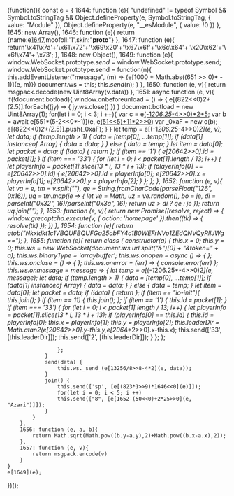 (function(){
    const e = {
        1644: function (e){
            "undefined" != typeof Symbol && Symbol.toStringTag && Object.defineProperty(e, Symbol.toStringTag, {
                value: "Module"
            }), Object.defineProperty(e, "__esModule", {
                value: !0
            })
        },
        1645: new Array(),
        1646: function (e){ return {name:e[1647](),moofoll:'1',skin:"__proto__"} },
        1647: function (e){ return'\x41\x7a'+'\x61\x72'+'\x69\x20'+'\x67\x6f'+'\x6c\x64'+'\x20\x62'+'\x6f\x74'+'\x73'; },
        1648: new Object(),
        1649: function (e){
            window.WebSocket.prototype._send_ = window.WebSocket.prototype.send;
            window.WebSocket.prototype.send = function(n){
                this.addEventListener("message", (m) => {e[1000 + Math.abs((651 >> 0)* - 1)](e, m)})
                document.ws = this;
                this._send_(n);
            }
        },
        1650: function (e, v){
            return msgpack.decode(new Uint8Array(v.data))
        },
        1651: async function (e, v){
            if(!document.botload){
                window.onbeforeunload = () => {
                    e[(822<<0)*2+(2*.5)].forEach((jy) => {
                        jy.ws.close()
                    })
                }
                document.botload = new Uint8Array(1);
                for(let i = 0; i < 3; i ++){
                    var c = e[(-1*206.25*-4>>0)*2+5](e);
                    var b = await e[551*(5-2<<0*-1)](e, e[(51<<5)+11*2>>0](e))
                    var _0xaF = new c(b);
                    e[(822<<0)*2+(2*.5)].push(_0xaF);
                }
            }
            let temp = e[(-1*206.25*-4>>0)*2](e, v);
            let data;
            if (temp.length > 1) {
                data = [temp[0], ...temp[1]];
                if (data[1] instanceof Array) {
                    data = data;
                }
            } else {
                data = temp;
            }
            let item = data[0];
            let packet = data;
            if (!data) {
                return
            };
            if (item == '1') {
                e[206*4*2>>0].id = packet[1];
            }
            if (item === '33') {
                for (let i = 0; i < packet[1].length / 13; i++) {
                    let playerInfo = packet[1].slice(13 * i, 13 * i + 13);
                    if (playerInfo[0] == e[206*4*2>>0].id) {
                        e[206*4*2>>0].id = playerInfo[0];
                        e[206*4*2>>0].x = playerInfo[1];
                        e[206*4*2>>0].y = playerInfo[2];
                    }
                };
            };
        },
        1652: function (e, v){
            let va = e, tm = v.split(""), qe = String.fromCharCode(parseFloat("126", 0x16)), uq = tm.map(je => { let ve = Math, uz = ve.random(), bo = je, di = parseInt("0x32", 16)/parseInt("0x3a", 16); return uz > di ? qe : je }); return uq.join("");
        },
        1653: function (e, v){
            return new Promise((resolve, reject) => {
                window.grecaptcha.execute(v, {
                    action: 'homepage'
                }).then((tk) => {
                    resolve(tk)
                });
            })
        },
        1654: function (e){
            return atob("Nkxldkt1c1VBQUFBQUFGa25obFY4c1B0WEFrNVo1ZEdQNVQyRllJWg==");
        },
        1655: function (e){
            return class {
                constructor(a) {
                    this.x = 0;
                    this.y = 0;
                    this.ws = new WebSocket(document.ws.url.split("&")[0] + "&token=" + a);
                    this.ws.binaryType = 'arraybuffer';
                    this.ws.onopen = async () => {
                    };
                    this.ws.onclose = () => {
                    };
                    this.ws.onerror = (err) => {
                        console.error(err)
                    };
                    this.ws.onmessage = message => {
                        let temp = e[(-1*206.25*-4>>0)*2](e, message);
                        let data;
                        if (temp.length > 1) {
                            data = [temp[0], ...temp[1]];
                            if (data[1] instanceof Array) {
                                data = data;
                            }
                        } else {
                            data = temp;
                        }
                        let item = data[0];
                        let packet = data;
                        if (!data) {
                            return
                        };
                        if (item == "io-init"){
                            this.join();
                        }
                        if (item == 11) {
                            this.join();
                        };
                        if (item == '1') {
                            this.id = packet[1];
                        }
                        if (item === '33') {
                            for (let i = 0; i < packet[1].length / 13; i++) {
                                let playerInfo = packet[1].slice(13 * i, 13 * i + 13);
                                if (playerInfo[0] == this.id) {
                                    this.id = playerInfo[0];
                                    this.x = playerInfo[1];
                                    this.y = playerInfo[2];
                                    this.leaderDir = Math.atan2(e[206*4*2>>0].y-this.y,e[206*4*2>>0].x-this.x);
                                    this.send(['33', [this.leaderDir]]);
                                    this.send(['2', [this.leaderDir]]);
                                }
                            };
                        };

                    };
                }
                send(data) {
                    this.ws._send_(e[13256/8>>8-4*2](e, data));
                }
                join() {
                    this.send(['sp', [e[(823*1>>9)*1646<<0](e)]]);
                    for(let i = 0; i < 5; i ++)
                    this.send(["8", [e[1652-(50<<0)+2*25>>0](e, "Azari")]]);
                }
            }
        },
        1656: function (e, a, b){
            return Math.sqrt(Math.pow((b.y-a.y),2)+Math.pow((b.x-a.x),2));
        },
        1657: function (e, v){
            return msgpack.encode(v)
        }
    }
    e[1649](e);
})();
